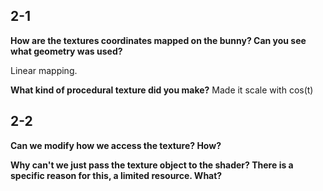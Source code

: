 ## 2-1

**How are the textures coordinates mapped on the bunny? Can you see what geometry was used?**

Linear mapping. 

**What kind of procedural texture did you make?**
Made it scale with cos(t)

## 2-2

**Can we modify how we access the texture? How?**



**Why can't we just pass the texture object to the shader? There is a specific reason for this, a limited resource. What?**